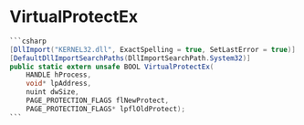 # VirtualProtectEx

````csharp
```csharp
[DllImport("KERNEL32.dll", ExactSpelling = true, SetLastError = true)]
[DefaultDllImportSearchPaths(DllImportSearchPath.System32)]
public static extern unsafe BOOL VirtualProtectEx(
    HANDLE hProcess,
    void* lpAddress,
    nuint dwSize,
    PAGE_PROTECTION_FLAGS flNewProtect,
    PAGE_PROTECTION_FLAGS* lpflOldProtect);
```
````
